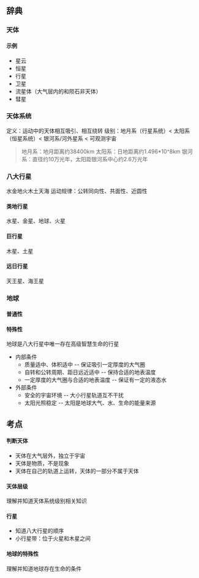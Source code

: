 ## 辞典
### 天体
#### 示例
- 星云
- 恒星
- 行星
- 卫星
- 流星体（大气层内的和陨石非天体）
- 彗星

### 天体系统
定义：运动中的天体相互吸引、相互绕转
级别：地月系（行星系统）< 太阳系（恒星系统）< 银河系/河外星系 < 可观测宇宙
> 地月系：地月距离约38400km
> 太阳系：日地距离约1.496*10^8km 
> 银河系：直径约10万光年，太阳距银河系中心约2.6万光年

### 八大行星
水金地火木土天海
运动规律：公转同向性、共面性、近圆性
#### 类地行星
水星、金星、地球、火星
#### 巨行星
木星、土星
#### 远日行星
天王星、海王星

### 地球
#### 普通性
#### 特殊性
地球是八大行星中唯一存在高级智慧生命的行星
- 内部条件
  - 质量适中、体积适中 -- 保证吸引一定厚度的大气圈
  - 自转和公转周期、距日远近适中 -- 保持合适的地表温度
  - 一定厚度的大气圈与合适的地表温度 -- 保证有一定的液态水
- 外部条件
  - 安全的宇宙环境 -- 大小行星轨道互不干扰
  - 太阳光照稳定 -- 太阳是地球大气、水、生命的能量来源


## 考点
#### 判断天体
- 天体在大气层外，独立于宇宙
- 天体是物质，不是现象
- 天体在自己的轨道上运转，天体的一部分不属于天体

#### 天体层级
理解并知道天体系统级别相关知识

#### 行星
- 知道八大行星的顺序
- 小行星带：位于火星和木星之间

#### 地球的特殊性
理解并知道地球存在生命的条件
